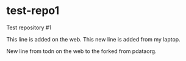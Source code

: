 # test-repo1
Test repository #1

This line is added on the web.
This new line is added from my laptop.

New line from todn on the web to the forked from pdataorg.
